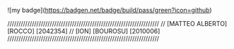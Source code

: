 
!\[my badge\](https://badgen.net/badge/build/pass/green?icon=github)

////////////////////////////////////////////////////////////////////
// [MATTEO ALBERTO] [ROCCO] [2042354]
// [ION] [BOUROSU] [2010006]
////////////////////////////////////////////////////////////////////
